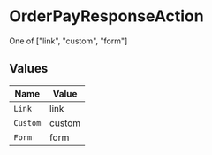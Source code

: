 # OrderPayResponseAction

One of ["link", "custom", "form"]


## Values

| Name     | Value    |
| -------- | -------- |
| `Link`   | link     |
| `Custom` | custom   |
| `Form`   | form     |